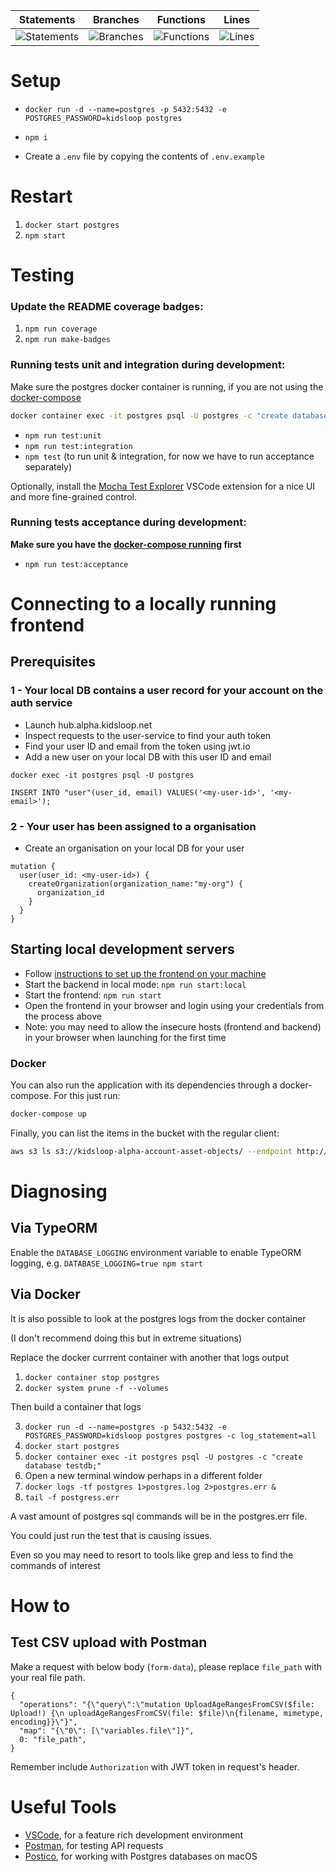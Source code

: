 | Statements                                                            | Branches                                                            | Functions                                                            | Lines                                                           |
| --------------------------------------------------------------------- | ------------------------------------------------------------------- | -------------------------------------------------------------------- | --------------------------------------------------------------- |
| ![Statements](https://img.shields.io/badge/Coverage-68.92%25-red.svg) | ![Branches](https://img.shields.io/badge/Coverage-37.41%25-red.svg) | ![Functions](https://img.shields.io/badge/Coverage-67.04%25-red.svg) | ![Lines](https://img.shields.io/badge/Coverage-71.9%25-red.svg) |

# Setup

-   `docker run -d --name=postgres -p 5432:5432 -e POSTGRES_PASSWORD=kidsloop postgres`

-   `npm i`

-   Create a `.env` file by copying the contents of `.env.example`

# Restart

1. `docker start postgres`
2. `npm start`

# Testing

### Update the README coverage badges:

1. `npm run coverage`
2. `npm run make-badges`

### Running tests unit and integration during development:

 Make sure the postgres docker container is running, if you are not using the [docker-compose]((#docker))

```bash
docker container exec -it postgres psql -U postgres -c "create database testdb;"
```

-   `npm run test:unit`
-   `npm run test:integration`
-   `npm test` (to run unit & integration, for now we have to run acceptance separately)

Optionally, install the [Mocha Test Explorer](https://marketplace.visualstudio.com/items?itemName=hbenl.vscode-mocha-test-adapter) VSCode extension for a nice UI and more fine-grained control.

### Running tests acceptance during development:

 **Make sure you have the [docker-compose running](#docker) first**

-   `npm run test:acceptance`

# Connecting to a locally running frontend

## Prerequisites

### 1 - Your local DB contains a user record for your account on the auth service

-   Launch hub.alpha.kidsloop.net
-   Inspect requests to the user-service to find your auth token
-   Find your user ID and email from the token using jwt.io
-   Add a new user on your local DB with this user ID and email

```shell
docker exec -it postgres psql -U postgres
```

```shell
INSERT INTO "user"(user_id, email) VALUES('<my-user-id>', '<my-email>');
```

### 2 - Your user has been assigned to a organisation

-   Create an organisation on your local DB for your user

```
mutation {
  user(user_id: <my-user-id>) {
    createOrganization(organization_name:"my-org") {
      organization_id
    }
  }
}
```

## Starting local development servers

-   Follow [instructions to set up the frontend on your machine](https://bitbucket.org/calmisland/kidsloop-hub-frontend/src/dev/README.md)
-   Start the backend in local mode: `npm run start:local`
-   Start the frontend: `npm run start`
-   Open the frontend in your browser and login using your credentials from the process above
-   Note: you may need to allow the insecure hosts (frontend and backend) in your browser when launching for the first time

### Docker

You can also run the application with its dependencies through a docker-compose. For this just run:

```bash
docker-compose up
```

Finally, you can list the items in the bucket with the regular client:

```bash
aws s3 ls s3://kidsloop-alpha-account-asset-objects/ --endpoint http://localhost:456
```

# Diagnosing

## Via TypeORM

Enable the `DATABASE_LOGGING` environment variable to enable TypeORM logging, e.g. `DATABASE_LOGGING=true npm start`

## Via Docker

It is also possible to look at the postgres logs from the docker container

(I don't recommend doing this but in extreme situations)

Replace the docker currrent container with another that logs output

1. `docker container stop postgres`
2. `docker system prune -f --volumes`

Then build a container that logs

3. `docker run -d --name=postgres -p 5432:5432 -e POSTGRES_PASSWORD=kidsloop postgres postgres -c log_statement=all`
4. `docker start postgres`
5. `docker container exec -it postgres psql -U postgres -c "create database testdb;"`
6. Open a new terminal window perhaps in a different folder
7. `docker logs -tf postgres 1>postgres.log 2>postgres.err &`
8. `tail -f postgress.err`

A vast amount of postgres sql commands will be in the postgres.err file.

You could just run the test that is causing issues.

Even so you may need to resort to tools like grep and less to find the commands of interest

# How to

## Test CSV upload with Postman

Make a request with below body (`form-data`), please replace `file_path` with your real file path.

```
{
  "operations": "{\"query\":\"mutation UploadAgeRangesFromCSV($file: Upload!) {\n uploadAgeRangesFromCSV(file: $file)\n{filename, mimetype, encoding}}\"}",
  "map": "{\"0\": [\"variables.file\"]}",
  0: "file_path",
}
```

Remember include `Authorization` with JWT token in request's header.

# Useful Tools

-   [VSCode](https://code.visualstudio.com/), for a feature rich development environment
-   [Postman](https://www.postman.com/), for testing API requests
-   [Postico](https://eggerapps.at/postico/), for working with Postgres databases on macOS
